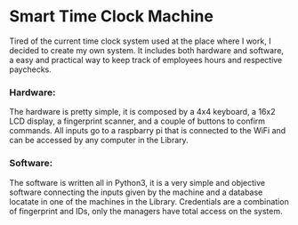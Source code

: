 # Smart Time Clock Machine
   Tired of the current time clock system used at the place where I work, I decided to create my own system. It 
includes both hardware and software, a easy and practical way to keep track of employees hours and respective 
paychecks.<br>

### Hardware:
   The hardware is pretty simple, it is composed by a 4x4 keyboard, a 16x2 LCD display, a fingerprint scanner, 
and a couple of buttons to confirm commands. All inputs go to a raspbarry pi that is connected to the WiFi and can be
accessed by any computer in the Library.

### Software:
   The software is written all in Python3, it is a very simple and objective software connecting the inputs given
by the machine and a database locatate in one of the machines in the Library. Credentials are a combination of 
fingerprint and IDs, only the managers have total access on the system.


